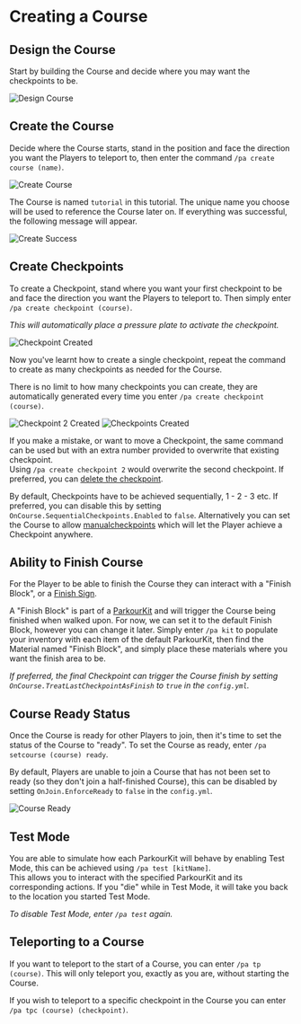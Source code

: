 Creating a Course
======

## Design the Course

Start by building the Course and decide where you may want the checkpoints to be.

![Design Course](https://i.imgur.com/Ckjueri.jpg "Design Course")

## Create the Course

Decide where the Course starts, stand in the position and face the direction you want the Players to teleport to, then enter the command `/pa create course (name)`.

![Create Course](https://i.imgur.com/OcbCbL8.jpg "Create Course")

The Course is named `tutorial` in this tutorial. The unique name you choose will be used to reference the Course later on. If everything was successful, the following message will appear.

![Create Success](https://i.imgur.com/hA8HpnU.jpg "Create Success")

## Create Checkpoints

To create a Checkpoint, stand where you want your first checkpoint to be and face the direction you want the Players to teleport to. Then simply enter `/pa create checkpoint (course)`.

_This will automatically place a pressure plate to activate the checkpoint._

![Checkpoint Created](https://i.imgur.com/IYgHBJs.jpg "Checkpoint Created")

Now you've learnt how to create a single checkpoint, repeat the command to create as many checkpoints as needed for the Course.

There is no limit to how many checkpoints you can create, they are automatically generated every time you enter `/pa create checkpoint (course)`.

![Checkpoint 2 Created](https://i.imgur.com/TXum8Wx.jpg "Checkpoint 2 Created")
![Checkpoints Created](https://i.imgur.com/nlFsGsC.jpg "Checkpoints Created")

If you make a mistake, or want to move a Checkpoint, the same command can be used but with an extra number provided to overwrite that existing checkpoint.  
Using `/pa create checkpoint 2` would overwrite the second checkpoint. If preferred, you can [delete the checkpoint](/tutorials/administration?id=delete-a-checkpoint).

By default, Checkpoints have to be achieved sequentially, 1 - 2 - 3 etc. If preferred, you can disable this by setting `OnCourse.SequentialCheckpoints.Enabled` to `false`. Alternatively you can set the Course to allow [manualcheckpoints](/tutorials/parkour-courses?id=manualcheckpoints) which will let the Player achieve a Checkpoint anywhere.

## Ability to Finish Course

For the Player to be able to finish the Course they can interact with a "Finish Block", or a [Finish Sign](/tutorials/sign-commands?id=finish-course).

A "Finish Block" is part of a [ParkourKit](/tutorials/parkour-kits) and will trigger the Course being finished when walked upon. For now, we can set it to the default Finish Block, however you can change it later. Simply enter `/pa kit` to populate your inventory with each item of the default ParkourKit, then find the Material named "Finish Block", and simply place these materials where you want the finish area to be.

_If preferred, the final Checkpoint can trigger the Course finish by setting `OnCourse.TreatLastCheckpointAsFinish` to `true` in the `config.yml`._

## Course Ready Status

Once the Course is ready for other Players to join, then it's time to set the status of the Course to "ready". To set the Course as ready, enter `/pa setcourse (course) ready`.

By default, Players are unable to join a Course that has not been set to ready (so they don't join a half-finished Course), this can be disabled by setting `OnJoin.EnforceReady` to `false` in the `config.yml`.

![Course Ready](https://i.imgur.com/kd1KkqU.jpg "Course Ready")

## Test Mode

You are able to simulate how each ParkourKit will behave by enabling Test Mode, this can be achieved using `/pa test [kitName]`.  
This allows you to interact with the specified ParkourKit and its corresponding actions. If you "die" while in Test Mode, it will take you back to the location you started Test Mode.

_To disable Test Mode, enter `/pa test` again._

## Teleporting to a Course

If you want to teleport to the start of a Course, you can enter `/pa tp (course)`. This will only teleport you, exactly as you are, without starting the Course.

If you wish to teleport to a specific checkpoint in the Course you can enter `/pa tpc (course) (checkpoint)`.
